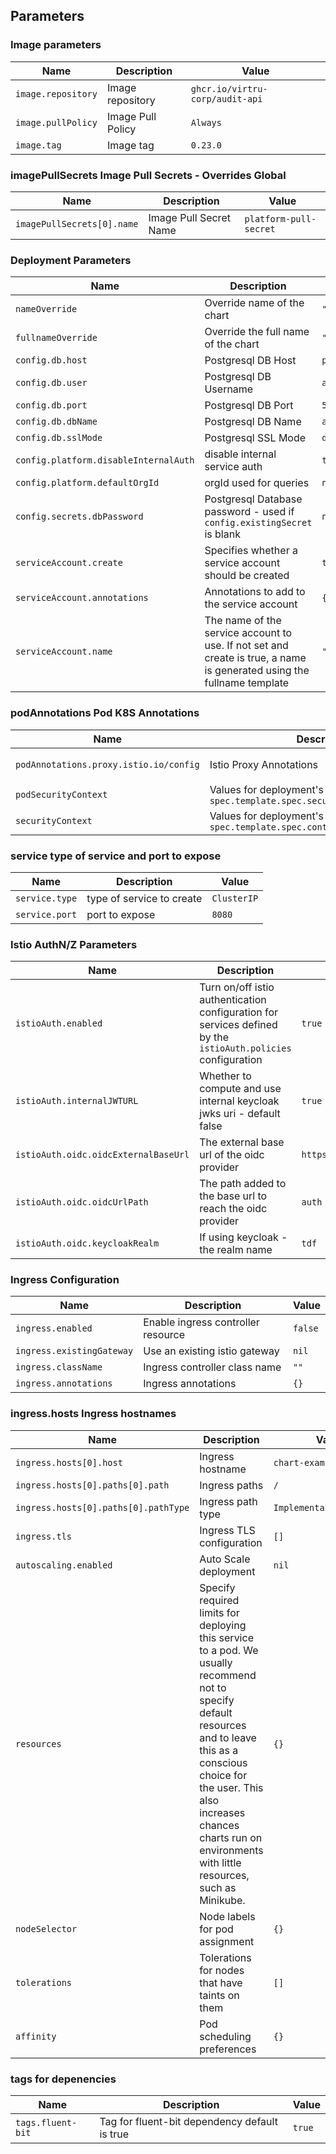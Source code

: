 ## Parameters

### Image parameters

| Name               | Description       | Value                           |
| ------------------ | ----------------- | ------------------------------- |
| `image.repository` | Image repository  | `ghcr.io/virtru-corp/audit-api` |
| `image.pullPolicy` | Image Pull Policy | `Always`                        |
| `image.tag`        | Image tag         | `0.23.0`                        |

### imagePullSecrets Image Pull Secrets - Overrides Global

| Name                       | Description            | Value                  |
| -------------------------- | ---------------------- | ---------------------- |
| `imagePullSecrets[0].name` | Image Pull Secret Name | `platform-pull-secret` |

### Deployment Parameters

| Name                                  | Description                                                                                                            | Value            |
| ------------------------------------- | ---------------------------------------------------------------------------------------------------------------------- | ---------------- |
| `nameOverride`                        | Override name of the chart                                                                                             | `""`             |
| `fullnameOverride`                    | Override the full name of the chart                                                                                    | `""`             |
| `config.db.host`                      | Postgresql DB Host                                                                                                     | `postgresql`     |
| `config.db.user`                      | Postgresql DB Username                                                                                                 | `audit_manager`  |
| `config.db.port`                      | Postgresql DB Port                                                                                                     | `5432`           |
| `config.db.dbName`                    | Postgresql DB Name                                                                                                     | `audit_database` |
| `config.db.sslMode`                   | Postgresql SSL Mode                                                                                                    | `disable`        |
| `config.platform.disableInternalAuth` | disable internal service auth                                                                                          | `true`           |
| `config.platform.defaultOrgId`        | orgId used for queries                                                                                                 | `nil`            |
| `config.secrets.dbPassword`           | Postgresql Database password - used if `config.existingSecret` is blank                                                | `nil`            |
| `serviceAccount.create`               | Specifies whether a service account should be created                                                                  | `true`           |
| `serviceAccount.annotations`          | Annotations to add to the service account                                                                              | `{}`             |
| `serviceAccount.name`                 | The name of the service account to use. If not set and create is true, a name is generated using the fullname template | `""`             |

### podAnnotations Pod K8S Annotations

| Name                                   | Description                                                             | Value                                         |
| -------------------------------------- | ----------------------------------------------------------------------- | --------------------------------------------- |
| `podAnnotations.proxy.istio.io/config` | Istio Proxy Annotations                                                 | `{ "holdApplicationUntilProxyStarts": true }` |
| `podSecurityContext`                   | Values for deployment's `spec.template.spec.securityContext`            | `{}`                                          |
| `securityContext`                      | Values for deployment's `spec.template.spec.containers.securityContext` | `{}`                                          |

### service type of service and port to expose

| Name           | Description               | Value       |
| -------------- | ------------------------- | ----------- |
| `service.type` | type of service to create | `ClusterIP` |
| `service.port` | port to expose            | `8080`      |

### Istio AuthN/Z Parameters

| Name                                 | Description                                                                                                   | Value                     |
| ------------------------------------ | ------------------------------------------------------------------------------------------------------------- | ------------------------- |
| `istioAuth.enabled`                  | Turn on/off istio authentication configuration for services defined by the `istioAuth.policies` configuration | `true`                    |
| `istioAuth.internalJWTURL`           | Whether to compute and use internal keycloak jwks uri - default false                                         | `true`                    |
| `istioAuth.oidc.oidcExternalBaseUrl` | The external base url of the oidc provider                                                                    | `https://shp.example.com` |
| `istioAuth.oidc.oidcUrlPath`         | The path added to the base url to reach the oidc provider                                                     | `auth`                    |
| `istioAuth.oidc.keycloakRealm`       | If using keycloak - the realm name                                                                            | `tdf`                     |

### Ingress Configuration

| Name                      | Description                        | Value   |
| ------------------------- | ---------------------------------- | ------- |
| `ingress.enabled`         | Enable ingress controller resource | `false` |
| `ingress.existingGateway` | Use an existing istio gateway      | `nil`   |
| `ingress.className`       | Ingress controller class name      | `""`    |
| `ingress.annotations`     | Ingress annotations                | `{}`    |

### ingress.hosts Ingress hostnames

| Name                                 | Description                                                                                                                                                                                                                                                                | Value                    |
| ------------------------------------ | -------------------------------------------------------------------------------------------------------------------------------------------------------------------------------------------------------------------------------------------------------------------------- | ------------------------ |
| `ingress.hosts[0].host`              | Ingress hostname                                                                                                                                                                                                                                                           | `chart-example.local`    |
| `ingress.hosts[0].paths[0].path`     | Ingress paths                                                                                                                                                                                                                                                              | `/`                      |
| `ingress.hosts[0].paths[0].pathType` | Ingress path type                                                                                                                                                                                                                                                          | `ImplementationSpecific` |
| `ingress.tls`                        | Ingress TLS configuration                                                                                                                                                                                                                                                  | `[]`                     |
| `autoscaling.enabled`                | Auto Scale deployment                                                                                                                                                                                                                                                      | `nil`                    |
| `resources`                          | Specify required limits for deploying this service to a pod.  We usually recommend not to specify default resources and to leave this as a conscious  choice for the user. This also increases chances charts run on environments with little resources, such as Minikube. | `{}`                     |
| `nodeSelector`                       | Node labels for pod assignment                                                                                                                                                                                                                                             | `{}`                     |
| `tolerations`                        | Tolerations for nodes that have taints on them                                                                                                                                                                                                                             | `[]`                     |
| `affinity`                           | Pod scheduling preferences                                                                                                                                                                                                                                                 | `{}`                     |

### tags for depenencies

| Name              | Description                                   | Value  |
| ----------------- | --------------------------------------------- | ------ |
| `tags.fluent-bit` | Tag for fluent-bit dependency default is true | `true` |
